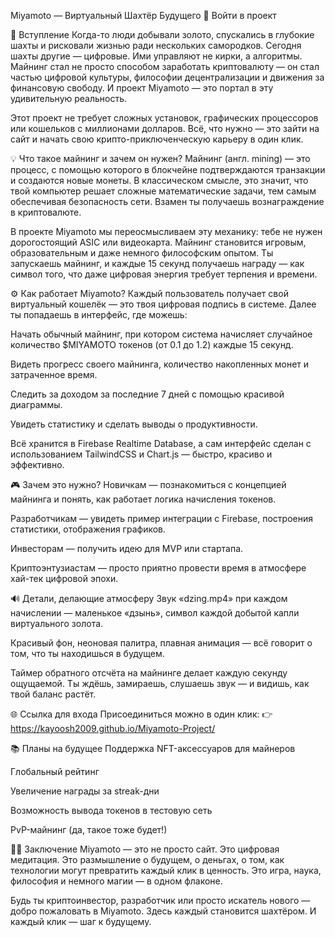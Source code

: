 Miyamoto — Виртуальный Шахтёр Будущего
🔗 Войти в проект

📖 Вступление
Когда-то люди добывали золото, спускались в глубокие шахты и рисковали жизнью ради нескольких самородков. Сегодня шахты другие — цифровые. Ими управляют не кирки, а алгоритмы. Майнинг стал не просто способом заработать криптовалюту — он стал частью цифровой культуры, философии децентрализации и движения за финансовую свободу. И проект Miyamoto — это портал в эту удивительную реальность.

Этот проект не требует сложных установок, графических процессоров или кошельков с миллионами долларов. Всё, что нужно — это зайти на сайт и начать свою крипто-приключенческую карьеру в один клик.

💡 Что такое майнинг и зачем он нужен?
Майнинг (англ. mining) — это процесс, с помощью которого в блокчейне подтверждаются транзакции и создаются новые монеты. В классическом смысле, это значит, что твой компьютер решает сложные математические задачи, тем самым обеспечивая безопасность сети. Взамен ты получаешь вознаграждение в криптовалюте.

В проекте Miyamoto мы переосмысливаем эту механику: тебе не нужен дорогостоящий ASIC или видеокарта. Майнинг становится игровым, образовательным и даже немного философским опытом. Ты запускаешь майнинг, и каждые 15 секунд получаешь награду — как символ того, что даже цифровая энергия требует терпения и времени.

⚙️ Как работает Miyamoto?
Каждый пользователь получает свой виртуальный кошелёк — это твоя цифровая подпись в системе. Далее ты попадаешь в интерфейс, где можешь:

Начать обычный майнинг, при котором система начисляет случайное количество $MIYAMOTO токенов (от 0.1 до 1.2) каждые 15 секунд.

Видеть прогресс своего майнинга, количество накопленных монет и затраченное время.

Следить за доходом за последние 7 дней с помощью красивой диаграммы.

Увидеть статистику и сделать выводы о продуктивности.

Всё хранится в Firebase Realtime Database, а сам интерфейс сделан с использованием TailwindCSS и Chart.js — быстро, красиво и эффективно.

🎮 Зачем это нужно?
Новичкам — познакомиться с концепцией майнинга и понять, как работает логика начисления токенов.

Разработчикам — увидеть пример интеграции с Firebase, построения статистики, отображения графиков.

Инвесторам — получить идею для MVP или стартапа.

Криптоэнтузиастам — просто приятно провести время в атмосфере хай-тек цифровой эпохи.

🔊 Детали, делающие атмосферу
Звук «dzing.mp4» при каждом начислении — маленькое «дзынь», символ каждой добытой капли виртуального золота.

Красивый фон, неоновая палитра, плавная анимация — всё говорит о том, что ты находишься в будущем.

Таймер обратного отсчёта на майнинге делает каждую секунду ощущаемой. Ты ждёшь, замираешь, слушаешь звук — и видишь, как твой баланс растёт.

🌐 Ссылка для входа
Присоединиться можно в один клик:
👉 https://kayoosh2009.github.io/Miyamoto-Project/

📚 Планы на будущее
Поддержка NFT-аксессуаров для майнеров

Глобальный рейтинг

Увеличение награды за streak-дни

Возможность вывода токенов в тестовую сеть

PvP-майнинг (да, такое тоже будет!)

👨‍💻 Заключение
Miyamoto — это не просто сайт. Это цифровая медитация. Это размышление о будущем, о деньгах, о том, как технологии могут превратить каждый клик в ценность. Это игра, наука, философия и немного магии — в одном флаконе.

Будь ты криптоинвестор, разработчик или просто искатель нового — добро пожаловать в Miyamoto. Здесь каждый становится шахтёром. И каждый клик — шаг к будущему.
